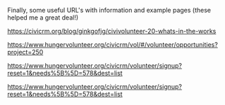 Finally, some useful URL's with information and example pages (these
helped me a great deal!)

https://civicrm.org/blog/ginkgofjg/civivolunteer-20-whats-in-the-works

https://www.hungervolunteer.org/civicrm/vol/#/volunteer/opportunities?project=250

https://www.hungervolunteer.org/civicrm/volunteer/signup?reset=1&needs%5B%5D=578&dest=list

https://www.hungervolunteer.org/civicrm/volunteer/signup?reset=1&needs%5B%5D=578&dest=list

